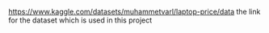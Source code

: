 https://www.kaggle.com/datasets/muhammetvarl/laptop-price/data the link for the dataset which is used in this project
